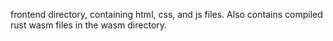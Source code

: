 frontend directory, containing html, css, and js files. Also contains compiled rust wasm files in the wasm directory.